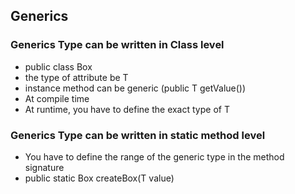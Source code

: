 ## Generics

### Generics Type can be written in Class level
  - public class Box<T>
  - the type of attribute be T
  - instance method can be generic (public T getValue())
  - At compile time
  - At runtime, you have to define the exact type of T

### Generics Type can be written in static method level
  - You have to define the range of the generic type in the method signature
  - public static <T> Box<T> createBox(T value)
